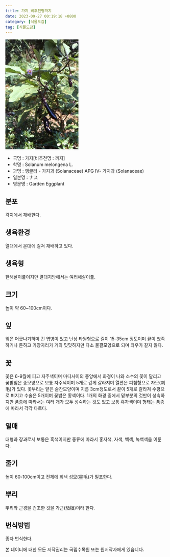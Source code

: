 ```yaml
---
title: 가지_비추천명까지
date: 2023-09-27 00:19:18 +0800
category: [식물도감]
tag: [식물도감]
---
```




![가지[비추천명 : 까지]](/assets/img/fileUpload/plants/basic/Solanaceae/Solanum/7871/1_th2.JPG)
- 국명 : 가지[비추천명 : 까지]
- 학명 : Solanum melongena L.
- 과명 : 앵글러 - 가지과 (Solanaceae) APG Ⅳ- 가지과 (Solanaceae)
- 일본명 : ナス
- 영문명 : Garden Eggplant


## 분포
각지에서 재배한다.
## 생육환경
열대에서 온대에 걸쳐 재배하고 있다.
## 생육형
한해살이풀이지만 열대지방에서는 여러해살이풀.
## 크기
높이 약 60~100cm이다.
## 잎
잎은 어긋나기하며 긴 엽병이 있고 난상 타원형으로 길이 15-35cm 정도이며 끝이 뾰족하거나 둔하고 가장자리가 거의 밋밋하지만 다소 물결모양으로 되며 좌우가 같지 않다.
## 꽃
꽃은 6-9월에 피고 자주색이며 마디사이의 중앙에서 화경이 나와 소수의 꽃이 달리고 꽃받침은 종모양으로 보통 자주색이며 5개로 깊게 갈라지며 열편은 피침형으로 자모(刺毛)가 있다. 꽃부리는 얕은 술잔모양이며 지름 3cm정도로서 끝이 5개로 갈라져 수평으로 퍼지고 수술은 5개이며 꽃밥은 황색이다. 1개의 화경 중에서 밑부분의 것만이 성숙하지만 품종에 따라서는 여러 개가 모두 성숙하는 것도 있고 보통 흑자색이며 형태는 품종에 따라서 각각 다르다.
## 열매
대형과 장과로서 보통은 흑색이지만 종류에 따라서 홍자색, 자색, 백색, 녹백색을 이룬다.
## 줄기
높이 60-100cm이고 전체에 회색 성모(星毛)가 밀포한다.
## 뿌리
뿌리와 근경을 건조한 것을 가근(茄根)이라 한다.
## 번식방법
종자 번식한다.






본 데이터에 대한 모든 저작권리는 국립수목원 또는 원저작자에게 있습니다.
